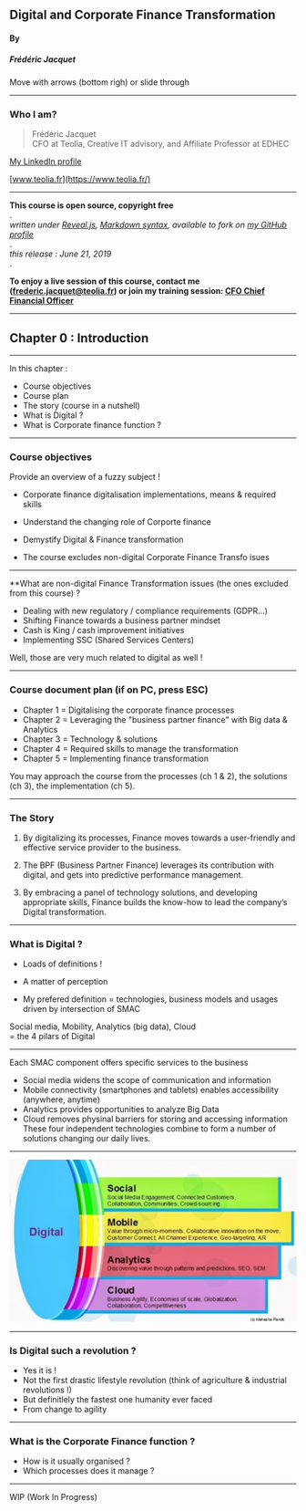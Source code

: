 ## Digital and Corporate Finance Transformation  

#### By
##### Frédéric Jacquet     

Move with arrows (bottom righ) or slide through

---

### Who I am?

> Frédéric Jacquet<br />
> CFO at Teolia, Creative IT advisory, and Affiliate Professor at EDHEC    

[My LinkedIn profile](https://www.linkedin.com/in/fr%C3%A9d%C3%A9ric-jacquet-87a21956/)    

[www.teolia.fr](https://www.teolia.fr/)

---

**This course is open source, copyright free**     
.                
*written under [Reveal.js](https://revealjs.com/#/), [Markdown syntax](https://en.wikipedia.org/wiki/Markdown), available to fork on [my GitHub profile](https://github.com/fredericjacquet2)*     
.    
*this release : June 21, 2019*     
.

**To enjoy a live session of this course, contact me (frederic.jacquet@teolia.fr) or join my training session: [CFO Chief Financial Officer](http://www.lesechos-formation.fr/catalogue/formations-metiers/finance-gestion/cfo-chief-financial-officer.html#programme)**

---

## Chapter 0 : Introduction

----

In this chapter :
- Course objectives
- Course plan
- The story (course in a nutshell)
- What is Digital ?
- What is Corporate finance function ?

----

### Course objectives  

Provide an overview of a fuzzy subject !   

- Corporate finance digitalisation implementations, means & required skills
- Understand the changing role of Corporte finance
- Demystify Digital & Finance transformation

- The course excludes non-digital Corporate Finance Transfo isues

----

**What are non-digital Finance Transformation issues (the ones excluded from this course) ? 

- Dealing with new regulatory / compliance requirements (GDPR...)
- Shifting Finance towards a business partner mindset
- Cash is King / cash improvement initiatives
- Implementing SSC (Shared Services Centers)    

Well, those are very much related to digital as well !   

----

### Course document plan (if on PC, press ESC)  
- Chapter 1 = Digitalising the corporate finance processes
- Chapter 2 = Leveraging the "business partner finance" with Big data & Analytics
- Chapter 3 = Technology & solutions
- Chapter 4 = Required skills to manage the transformation
- Chapter 5 = Implementing finance transformation

You may approach the course from the processes (ch 1 & 2), the solutions (ch 3), the implementation (ch 5).

----

### The Story

1. By digitalizing its processes, Finance moves towards a user-friendly and effective service provider to the business. 

2. The BPF (Business Partner Finance) leverages its contribution with digital, and gets into predictive performance management.  

3. By embracing a panel of technology solutions, and developing appropriate skills, Finance builds the know-how to lead the company’s Digital transformation.
----

### What is Digital ?

- Loads of definitions !    

- A matter of perception   

- My prefered definition = technologies, business models and usages driven by intersection of SMAC   

Social media, Mobility, Analytics (big data), Cloud    
= the 4 pilars of Digital

----

Each SMAC component offers specific services to the business  
- Social media widens the scope of communication and information 
- Mobile connectivity (smartphones and tablets) enables accessibility (anywhere, anytime)
- Analytics provides opportunities to analyze Big Data  
- Cloud removes physinal barriers for storing and accessing information  
These four independent technologies combine to form a number of solutions changing our daily lives. 

----

<img src="images/smac.png" style="background:none; border:none; box-shadow:none;"/>

----

### Is Digital such a revolution ? 

- Yes it is !  
- Not the first drastic lifestyle revolution (think of agriculture & industrial revolutions !)  
- But definitlely the fastest one humanity ever faced   
- From change to agility    

----

### What is the Corporate Finance function ?

- How is it usually organised ?
- Which processes does it manage ?

----

WIP (Work In Progress)
